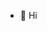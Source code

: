 - 👋 Hi



<!---
MILANIUSZ/MILANIUSZ is a ✨ special ✨ repository because its `README.md` (this file) appears on your GitHub profile.
You can click the Preview link to take a look at your changes.
--->
